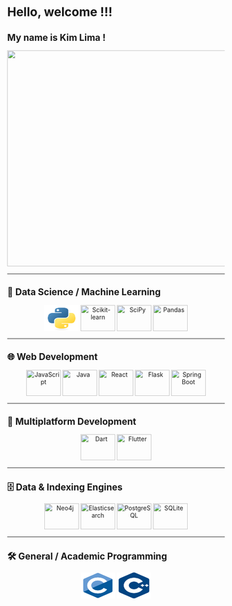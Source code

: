# Hello, welcome !!!
## My name is Kim Lima !

<img src="https://github.com/kimlimalima/kimlimalima/assets/86325116/54962c65-15fc-4383-b778-3ee64e2ed6ba" width="1000" height="500">

---

## 🧠 Data Science / Machine Learning
<p align="center">
  <img title="Python" height="60" width="80" src="https://raw.githubusercontent.com/devicons/devicon/master/icons/python/python-original.svg">
  <img title="Scikit-learn" height="60" width="80" src="https://upload.wikimedia.org/wikipedia/commons/0/05/Scikit_learn_logo_small.svg">
  <img title="SciPy" height="60" width="80" src="https://upload.wikimedia.org/wikipedia/commons/b/b2/SCIPY_2.svg">
  <img title="Pandas" height="60" width="80" src="https://cdn.jsdelivr.net/gh/devicons/devicon/icons/pandas/pandas-original.svg">
</p>

---

## 🌐 Web Development
<p align="center">
  <img title="JavaScript" height="60" width="80" src="https://cdn.jsdelivr.net/gh/devicons/devicon/icons/javascript/javascript-original.svg">
  <img title="Java" height="60" width="80" src="https://cdn.jsdelivr.net/gh/devicons/devicon/icons/java/java-original.svg">
  <img title="React" height="60" width="80" src="https://cdn.jsdelivr.net/gh/devicons/devicon/icons/react/react-original.svg">
  <img title="Flask" height="60" width="80" src="https://cdn.jsdelivr.net/gh/devicons/devicon/icons/flask/flask-original.svg">
  <img title="Spring Boot" height="60" width="80" src="https://cdn.jsdelivr.net/gh/devicons/devicon/icons/spring/spring-original.svg">
</p>

---

## 🔗 Multiplatform Development
<p align="center">
  <img title="Dart" height="60" width="80" src="https://cdn.jsdelivr.net/gh/devicons/devicon/icons/dart/dart-original.svg">
  <img title="Flutter" height="60" width="80" src="https://cdn.jsdelivr.net/gh/devicons/devicon/icons/flutter/flutter-original.svg">
</p>

---

## 🗄️ Data & Indexing Engines
<p align="center">
  <img title="Neo4j" height="60" width="80" src="https://cdn.jsdelivr.net/gh/devicons/devicon/icons/neo4j/neo4j-original.svg">
  <img title="Elasticsearch" height="60" width="80" src="https://cdn.jsdelivr.net/gh/devicons/devicon/icons/elasticsearch/elasticsearch-original.svg">
  <img title="PostgreSQL" height="60" width="80" src="https://cdn.jsdelivr.net/gh/devicons/devicon/icons/postgresql/postgresql-original.svg">
  <img title="SQLite" height="60" width="80" src="https://cdn.jsdelivr.net/gh/devicons/devicon/icons/sqlite/sqlite-original.svg">
</p>

---
## 🛠️ General / Academic Programming
<p align="center">
  <img title="C" height="60" width="80" src="https://raw.githubusercontent.com/devicons/devicon/master/icons/c/c-original.svg">
  <img title="C++" height="60" width="80" src="https://raw.githubusercontent.com/devicons/devicon/master/icons/cplusplus/cplusplus-plain.svg">
</p>
